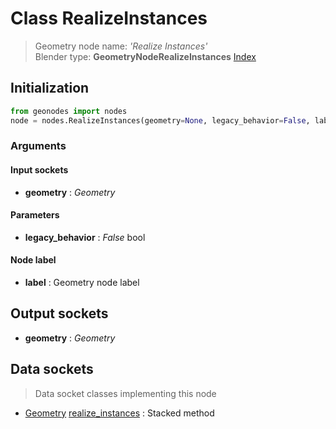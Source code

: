 
# Class RealizeInstances

> Geometry node name: _'Realize Instances'_<br>Blender type:  **GeometryNodeRealizeInstances**
[Index](/docs/index.md)

## Initialization


```python
from geonodes import nodes
node = nodes.RealizeInstances(geometry=None, legacy_behavior=False, label=None)
```


### Arguments


#### Input sockets



- **geometry** : _Geometry_



#### Parameters



- **legacy_behavior** : _False_ bool



#### Node label



- **label** : Geometry node label



## Output sockets



- **geometry** : _Geometry_



## Data sockets

> Data socket classes implementing this node


- [Geometry](../sockets/Geometry.md) [realize_instances](../sockets/Geometry.md#realize_instances) : Stacked method



